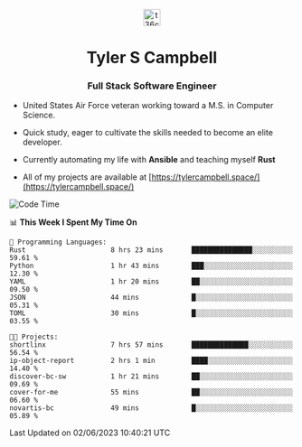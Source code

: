 <p align="center">
<a href="https://www.linkedin.com/in/t36campbell" target="blank"><img align="center" src="https://ik.imagekit.io/t36campbell/Portfolio/linkedin.png.original_m8bbGgPh6.png" alt="t36campbell" height="30" width="30" /></a>
</p>
<h1 align="center">Tyler S Campbell</h1>
<h3 align="center">Full Stack Software Engineer</h3>

* United States Air Force veteran working toward a M.S. in Computer Science.

* Quick study, eager to cultivate the skills needed to become an elite developer.

* Currently automating my life with **Ansible** and teaching myself **Rust**

* All of my projects are available at [https://tylercampbell.space/](https://tylercampbell.space/)

<!--START_SECTION:waka-->
![Code Time](http://img.shields.io/badge/Code%20Time-2%2C538%20hrs%2032%20mins-blue)

📊 **This Week I Spent My Time On** 

```text
💬 Programming Languages: 
Rust                     8 hrs 23 mins       ███████████████░░░░░░░░░░   59.61 % 
Python                   1 hr 43 mins        ███░░░░░░░░░░░░░░░░░░░░░░   12.30 % 
YAML                     1 hr 20 mins        ██░░░░░░░░░░░░░░░░░░░░░░░   09.50 % 
JSON                     44 mins             █░░░░░░░░░░░░░░░░░░░░░░░░   05.31 % 
TOML                     30 mins             █░░░░░░░░░░░░░░░░░░░░░░░░   03.55 % 

🐱‍💻 Projects: 
shortlinx                7 hrs 57 mins       ██████████████░░░░░░░░░░░   56.54 % 
ip-object-report         2 hrs 1 min         ████░░░░░░░░░░░░░░░░░░░░░   14.40 % 
discover-bc-sw           1 hr 21 mins        ██░░░░░░░░░░░░░░░░░░░░░░░   09.69 % 
cover-for-me             55 mins             ██░░░░░░░░░░░░░░░░░░░░░░░   06.60 % 
novartis-bc              49 mins             █░░░░░░░░░░░░░░░░░░░░░░░░   05.89 % 
```


 Last Updated on 02/06/2023 10:40:21 UTC
<!--END_SECTION:waka-->
